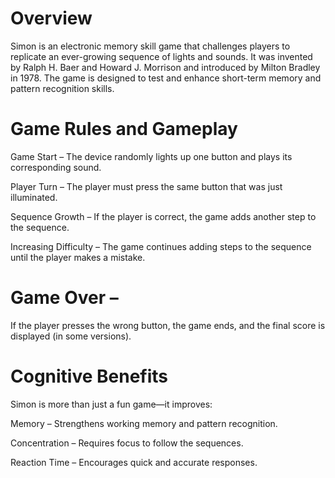 # Overview
Simon is an electronic memory skill game that challenges players to replicate an ever-growing sequence of lights and sounds. It was invented by Ralph H. Baer and Howard J. Morrison and introduced by Milton Bradley in 1978. The game is designed to test and enhance short-term memory and pattern recognition skills.

 # Game Rules and Gameplay
Game Start – The device randomly lights up one button and plays its corresponding sound.

Player Turn – The player must press the same button that was just illuminated.

Sequence Growth – If the player is correct, the game adds another step to the sequence.

Increasing Difficulty – The game continues adding steps to the sequence until the player makes a mistake.

# Game Over –
 If the player presses the wrong button, the game ends, and the final score is displayed (in some versions).

# Cognitive Benefits
Simon is more than just a fun game—it improves:

Memory – Strengthens working memory and pattern recognition.

Concentration – Requires focus to follow the sequences.

Reaction Time – Encourages quick and accurate responses.

